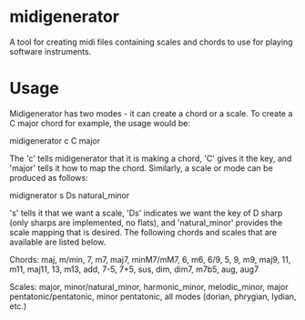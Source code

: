 # midigenerator

A tool for creating midi files containing scales and chords to use for playing
software instruments.

# Usage
Midigenerator has two modes - it can create a chord or a scale. To create a
C major chord for example, the usage would be:

midigenerator c C major

The 'c' tells midigenerator that it is making a chord, 'C' gives it the key,
and 'major' tells it how to map the chord. Similarly, a scale or mode can be
produced as follows:

midignerator s Ds natural_minor

's' tells it that we want a scale, 'Ds' indicates we want the key of D sharp
(only sharps are implemented, no flats), and 'natural_minor' provides the scale
mapping that is desired. The following chords and scales that are available are
listed below.

Chords:
maj, m/min, 7, m7, maj7, minM7/mM7, 6, m6, 6/9, 5, 9, m9, maj9, 11, m11, maj11,
13, m13, add, 7-5, 7+5, sus, dim, dim7, m7b5, aug, aug7

Scales:
major, minor/natural_minor, harmonic_minor, melodic_minor, major pentatonic/pentatonic,
minor pentatonic, all modes (dorian, phrygian, lydian, etc.)
